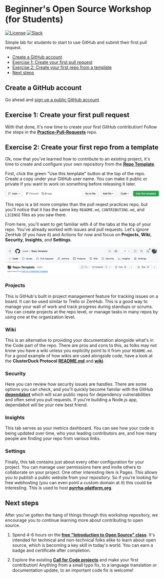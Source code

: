 # Beginner's Open Source Workshop (for Students)

[![License](https://img.shields.io/badge/License-Apache2-blue.svg)](https://www.apache.org/licenses/LICENSE-2.0) [![Slack](https://img.shields.io/static/v1?label=Community&message=%23open-source-general&color=blue)](https://callforcode.org/slack)

Simple lab for students to start to use GitHub and submit their first pull request.

- [Create a GitHub account](#create-a-github-account)
- [Exercise 1: Create your first pull request](#exercise-1-create-your-first-pull-request)
- [Exercise 2: Create your first repo from a template](#exercise-2-create-your-first-repo-from-a-template)
- [Next steps](#next-steps)

## Create a GitHub account

Go ahead and [sign up a public GitHub account](https://github.com/signup).

## Exercise 1: Create your first pull request

With that done, it's now time to create your first GitHub contribution! Follow the steps in the [**Practice-Pull-Requests**](https://github.com/Call-for-Code/Practice-Pull-Requests) repo.

## Exercise 2: Create your first repo from a template

Ok, now that you've learned how to contribute to an existing project, it's time to create and configure your own repository from the [**Repo Template**](https://github.com/Call-for-Code/Repo-Template).

First, click the green "Use this template" button at the top of the repo. Create a copy under your GitHub user name. You can make it public or private if you want to work on something before releasing it later.

![Fix](img/template.png)

This repo is a bit more complex than the pull reqest practices repo, but you'll notice that it has the same key `README.md`, `CONTRIBUTING.md`, and `LICENSE` files as you saw there.

From here, you'll want to get familiar with 4 of the tabs at the top of your repo. You've already worked with issues and pull requests. Let's ignore ZenHub (if you have it) and Actions for now and focus on **Projects**, **Wiki**, **Security**, **Insights**, and **Settings**.

![Fix](img/tabs.png)

### Projects

This is GitHub's built in project management feature for tracking issues on a board. It can be used similar to Trello or ZenHub. This is a good way to manage your wall of work and track progress during standups or scrums. You can create projects at the repo level, or manage tasks in many repos by using one at the organization level.

### Wiki

This is an alternative to providing your documentation alongside what's in the Code part of the repo. There are pros and cons to this, as folks may not know you have a wiki unless you explicitly point to it from your `README.md`. For a good example of how wikis are used alongside code, have a look at the **ClusterDuck Protocol** [**README.md**](https://github.com/Call-for-Code/ClusterDuck-Protocol) and [**wiki**](https://github.com/Call-for-Code/ClusterDuck-Protocol/wiki).

### Security

Here you can review how security issues are handles. There are some options you can check, and you'll quickly become familar with the GitHub [**dependabot**](https://github.com/dependabot) which will scan public repos for dependency vulnerabilities and often send you pull requests. If you're building a Node.js app, dependabot will be your new best friend.

### Insights

This tab serves as your metrics dashboard. You can see how your code is being updated over time, who your leading contributors are, and how many people are finding your repo from various links.

### Settings

Finally, this tab contains just about every other configuration for your project. You can manage user permissions here and invite others to collaborate on your project. One other interesting item is Pages. This allows you to publish a public website from your repository. So if you're looking for free webhosting (you can even point a custom domain at it) this could be interesting. This is used to host [**pyrrha-platform.org**](https://github.com/Pyrrha-Platform/Pyrrha-Website).

## Next steps

After you've gotten the hang of things through this workshop repository, we encourage you to continue learning more about contributing to open source.

1. Spend 4-6 hours on the [**free "Introduction to Open Source" class**](https://cognitiveclass.ai/courses/introduction-to-open-source). It's intended for technical and non-technical folks alike to learn about open source, which is becoming a key skill in today's world. You can earn a badge and certificate after completion.

1. Explore the existing [**Call for Code projects**](https://github.com/Call-for-Code/Project-Catalog) and make your first contribution! Anything from a small typo fix, to a language translation or documentation update, to an important code fix is welcome!
